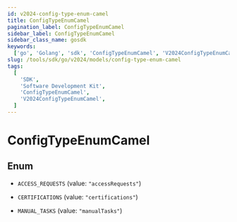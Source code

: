 ```yaml
---
id: v2024-config-type-enum-camel
title: ConfigTypeEnumCamel
pagination_label: ConfigTypeEnumCamel
sidebar_label: ConfigTypeEnumCamel
sidebar_class_name: gosdk
keywords:
  ['go', 'Golang', 'sdk', 'ConfigTypeEnumCamel', 'V2024ConfigTypeEnumCamel']
slug: /tools/sdk/go/v2024/models/config-type-enum-camel
tags:
  [
    'SDK',
    'Software Development Kit',
    'ConfigTypeEnumCamel',
    'V2024ConfigTypeEnumCamel',
  ]
---
```


# ConfigTypeEnumCamel

## Enum

- `ACCESS_REQUESTS` (value: `"accessRequests"`)

- `CERTIFICATIONS` (value: `"certifications"`)

- `MANUAL_TASKS` (value: `"manualTasks"`)
